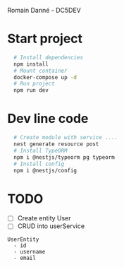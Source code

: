 Romain Danné - DC5DEV

# Start project

```bash
  # Install dependencies
  npm install
  # Mount container
  docker-compose up -d
  # Run project
  npm run dev
```


# Dev line code
```bash
  # Create module with service ....
  nest generate resource post
  # Install TypeORM
  npm i @nestjs/typeorm pg typeorm
  # Install config
  npm i @nestjs/config
```


# TODO

- [ ] Create entity User
- [ ] CRUD into userService

```
UserEntity
  - id
  - username
  - email
```
